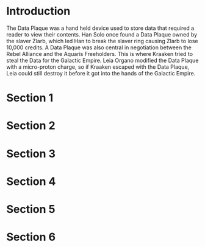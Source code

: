 # Introduction
The Data Plaque was a hand held device used to store data that required a reader to view their contents.
Han Solo once found a Data Plaque owned by the slaver Zlarb, which led Han to break the slaver ring causing Zlarb to lose 10,000 credits.
A Data Plaque was also central in negotiation between the Rebel Alliance and the Aquaris Freeholders.
This is where Kraaken tried to steal the Data for the Galactic Empire.
Leia Organo modified the Data Plaque with a micro-proton charge, so if Kraaken escaped with the Data Plaque, Leia could still destroy it before it got into the hands of the Galactic Empire.

# Section 1




# Section 2




# Section 3




# Section 4




# Section 5




# Section 6